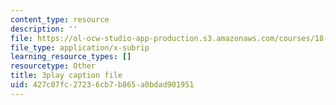 ```yaml
---
content_type: resource
description: ''
file: https://ol-ocw-studio-app-production.s3.amazonaws.com/courses/18-03sc-differential-equations-fall-2011/427c07fc27236cb7b865a0bdad901951_zmzyW1rP-hk.srt
file_type: application/x-subrip
learning_resource_types: []
resourcetype: Other
title: 3play caption file
uid: 427c07fc-2723-6cb7-b865-a0bdad901951
---
```

